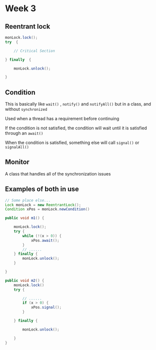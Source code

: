 # Week 3

## Reentrant lock

~~~ java
monLock.lock(); 
try  {

    // Critical Section 

} finally  {

    monLock.unlock();

}

~~~

## Condition

This is basically like `wait()` , `notify()` and `notifyAll()` but in a class, and without `synchronized`

Used when a thread has a requirement before continuing

If the condition is not satisfied, the condition will wait until it is satisfied through an `await()`

When the condition is satisfied, something else will call `signal()` or `signalAll()`

## Monitor

A class that handles all of the synchronization issues

<!-- TODO what exactly does this do -->

## Examples of both in use

~~~ java
// Some place else...
Lock monLock = new ReentrantLock();
Condition xPos = monLock.newCondition()

public void m1() {

    monLock.lock();
    try {
        while (!(x > 0)) {
            xPos.await();
        }
        // ......
    } finally {
        monLock.unlock();
    }

}

public void m2() {
    monLock.lock()
    try {

        // ...... 
        if (x > 0) {
            xPos.signal();
        }

    } finally {

        monLock.unlock();

    }
}

~~~
